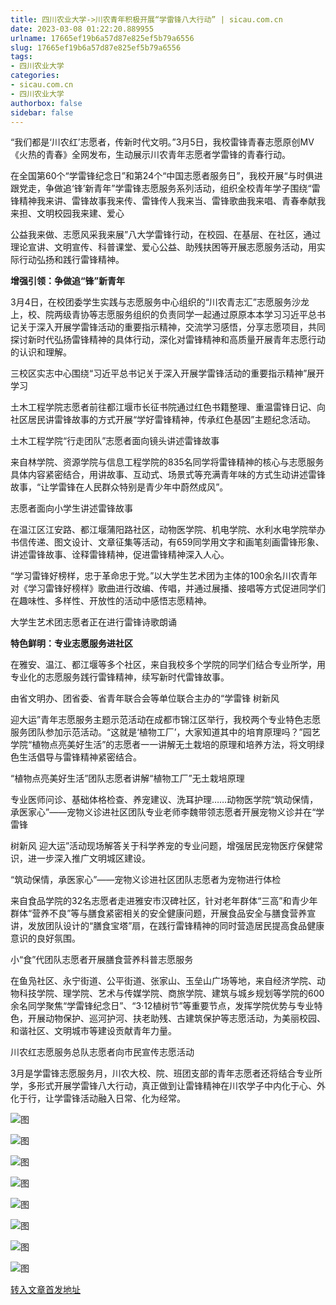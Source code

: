 ```yaml
---
title: 四川农业大学->川农青年积极开展“学雷锋八大行动” | sicau.com.cn
date: 2023-03-08 01:22:20.889955
urlname: 17665ef19b6a57d87e825ef5b79a6556
slug: 17665ef19b6a57d87e825ef5b79a6556
tags: 
- 四川农业大学
categories:
- sicau.com.cn
- 四川农业大学
authorbox: false
sidebar: false
---
```

“我们都是‘川农红’志愿者，传新时代文明。”3月5日，我校雷锋青春志愿原创MV《火热的青春》全网发布，生动展示川农青年志愿者学雷锋的青春行动。

在全国第60个“学雷锋纪念日”和第24个“中国志愿者服务日”，我校开展“与时俱进跟党走，争做追‘锋’新青年”学雷锋志愿服务系列活动，组织全校青年学子围绕“雷锋精神我来讲、雷锋故事我来传、雷锋传人我来当、雷锋歌曲我来唱、青春奉献我来担、文明校园我来建、爱心
<!--more-->
公益我来做、志愿风采我来展”八大学雷锋行动，在校园、在基层、在社区，通过理论宣讲、文明宣传、科普课堂、爱心公益、助残扶困等开展志愿服务活动，用实际行动弘扬和践行雷锋精神。

**增强引领：争做追“锋”新青年**

3月4日，在校团委学生实践与志愿服务中心组织的“川农青志汇”志愿服务沙龙上，校、院两级青协等志愿服务组织的负责同学一起通过原原本本学习习近平总书记关于深入开展学雷锋活动的重要指示精神，交流学习感悟，分享志愿项目，共同探讨新时代弘扬雷锋精神的具体行动，深化对雷锋精神和高质量开展青年志愿行动的认识和理解。

三校区实志中心围绕“习近平总书记关于深入开展学雷锋活动的重要指示精神”展开学习  

土木工程学院志愿者前往都江堰市长征书院通过红色书籍整理、重温雷锋日记、向社区居民讲雷锋故事的方式开展“学好雷锋精神，传承红色基因”主题纪念活动。

土木工程学院“行走团队”志愿者面向镜头讲述雷锋故事

来自林学院、资源学院与信息工程学院的835名同学将雷锋精神的核心与志愿服务具体内容紧密结合，用讲故事、互动式、场景式等充满青年味的方式生动讲述雷锋故事，“让学雷锋在人民群众特别是青少年中蔚然成风”。

志愿者面向小学生讲述雷锋故事

在温江区江安路、都江堰蒲阳路社区，动物医学院、机电学院、水利水电学院举办书信传递、图文设计、文章征集等活动，有659同学用文字和画笔刻画雷锋形象、讲述雷锋故事、诠释雷锋精神，促进雷锋精神深入人心。

“学习雷锋好榜样，忠于革命忠于党。”以大学生艺术团为主体的100余名川农青年对《学习雷锋好榜样》歌曲进行改编、传唱，并通过展播、接唱等方式促进同学们在趣味性、多样性、开放性的活动中感悟志愿精神。

大学生艺术团志愿者正在进行雷锋诗歌朗诵

**特色鲜明：专业志愿服务进社区**

在雅安、温江、都江堰等多个社区，来自我校多个学院的同学们结合专业所学，用专业化的志愿服务践行雷锋精神，续写新时代雷锋故事。

由省文明办、团省委、省青年联合会等单位联合主办的“学雷锋 树新风

迎大运”青年志愿服务主题示范活动在成都市锦江区举行，我校两个专业特色志愿服务团队参加示范活动。“这就是‘植物工厂’，大家知道其中的培育原理吗？”园艺学院“植物点亮美好生活”的志愿者一一讲解无土栽培的原理和培养方法，将文明绿色生活倡导与雷锋精神紧密结合。

“植物点亮美好生活”团队志愿者讲解“植物工厂”无土栽培原理

专业医师问诊、基础体格检查、养宠建议、洗耳护理……动物医学院“筑动保情，承医家心”——宠物义诊进社区团队专业老师李魏带领志愿者开展宠物义诊并在“学雷锋

树新风 迎大运”活动现场解答关于科学养宠的专业问题，增强居民宠物医疗保健常识，进一步深入推广文明城区建设。

“筑动保情，承医家心”——宠物义诊进社区团队志愿者为宠物进行体检

来自食品学院的32名志愿者走进雅安市汉碑社区，针对老年群体“三高”和青少年群体“营养不良”等与膳食紧密相关的安全健康问题，开展食品安全与膳食营养宣讲，发放团队设计的“膳食宝塔”扇，在践行雷锋精神的同时营造居民提高食品健康意识的良好氛围。

小“食”代团队志愿者开展膳食营养科普志愿服务

在鱼凫社区、永宁街道、公平街道、张家山、玉垒山广场等地，来自经济学院、动物科技学院、理学院、艺术与传媒学院、商旅学院、建筑与城乡规划等学院的600余名同学聚焦“学雷锋纪念日”、“3·12植树节”等重要节点，发挥学院优势与专业特色，开展动物保护、巡河护河、扶老助残、古建筑保护等志愿活动，为美丽校园、和谐社区、文明城市等建设贡献青年力量。

川农红志愿服务总队志愿者向市民宣传志愿活动

3月是学雷锋志愿服务月，川农大校、院、班团支部的青年志愿者还将结合专业所学，多形式开展学雷锋八大行动，真正做到让雷锋精神在川农学子中内化于心、外化于行，让学雷锋活动融入日常、化为经常。

![图](https://news.sicau.edu.cn/__local/9/9C/2E/A034058D34D79DC2ED19854741B_65841A89_12BCB2.png)

![图](https://news.sicau.edu.cn/__local/E/AD/C7/CF6FBECE875E23CE9AB5E2BFB76_6EA34F30_1A5274.png)

![图](https://news.sicau.edu.cn/__local/B/83/48/B4D6C0D4693E02842460EA15D0D_685780E9_10E2FA.png)

![图](https://news.sicau.edu.cn/__local/8/93/DA/5871C12D8A8E0DDE1A4788958A5_5BEA46EA_12AAFB.png)

![图](https://news.sicau.edu.cn/__local/1/50/CF/776FC1ACD2A47F32AFF4AF1C977_E181EBCA_10D4F7.png)

![图](https://news.sicau.edu.cn/__local/2/32/F1/2A99DBEAD6146FEFCD19D60381F_166DC343_E5775.png)

![图](https://news.sicau.edu.cn/__local/E/94/6F/7FA0C7AAA415E542225DD99DE63_AA6C3F7D_1AD9D9.png)

![图](https://news.sicau.edu.cn/__local/B/FD/F7/5E453EBFAFD217B1DB387641E01_E74EE7AC_A6BEE.png)

[转入文章首发地址](https://news.sicau.edu.cn/info/1078/71244.htm)